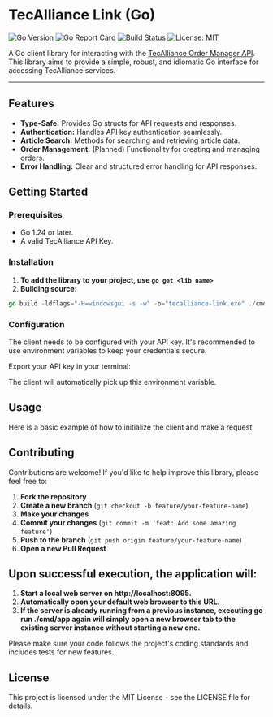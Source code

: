 # TecAlliance Link (Go)

[![Go Version](https://img.shields.io/badge/go-1.22+-blue.svg)](https://go.dev/)
[![Go Report Card](https://goreportcard.com/badge/github.com/cooler-SAI/tecalliance-link)](https://goreportcard.com/report/github.com/cooler-SAI/tecalliance-link)
[![Build Status](https://img.shields.io/github/actions/workflow/status/cooler-SAI/tecalliance-link/go.yml?branch=main)](https://github.com/cooler-SAI/tecalliance-link/actions)
[![License: MIT](https://img.shields.io/badge/License-MIT-yellow.svg)](https://opensource.org/licenses/MIT)

A Go client library for interacting with the [TecAlliance Order Manager API](https://www.tecalliance.net/en/products-and-solutions/order-manager/). This library aims to provide a simple, robust, and idiomatic Go interface for accessing TecAlliance services.

---

## Features

*   **Type-Safe:** Provides Go structs for API requests and responses.
*   **Authentication:** Handles API key authentication seamlessly.
*   **Article Search:** Methods for searching and retrieving article data.
*   **Order Management:** (Planned) Functionality for creating and managing orders.
*   **Error Handling:** Clear and structured error handling for API responses.

## Getting Started

### Prerequisites

*   Go 1.24 or later.
*   A valid TecAlliance API Key.

### Installation

1. **To add the library to your project, use `go get <lib name>`**
2. **Building source:**
   
```go
go build -ldflags="-H=windowsgui -s -w" -o="tecalliance-link.exe" ./cmd/app
```


### Configuration

The client needs to be configured with your API key. It's recommended to use environment variables to keep your credentials secure.

Export your API key in your terminal:


The client will automatically pick up this environment variable.

## Usage

Here is a basic example of how to initialize the client and make a request.

## Contributing

Contributions are welcome! If you'd like to help improve this library, please feel free to:

1. **Fork the repository**
2. **Create a new branch** (`git checkout -b feature/your-feature-name`)
3. **Make your changes**
4. **Commit your changes** (`git commit -m 'feat: Add some amazing feature'`)
5. **Push to the branch** (`git push origin feature/your-feature-name`)
6. **Open a new Pull Request**

## Upon successful execution, the application will:

1. **Start a local web server on http://localhost:8095.**
2. **Automatically open your default web browser to this URL.**
3. **If the server is already running from a previous instance, executing go run ./cmd/app again will simply open a
new browser tab to the existing server instance without starting a new one.**

Please make sure your code follows the project's coding standards and includes tests for new features.

## License

This project is licensed under the MIT License - see the LICENSE file for details.
